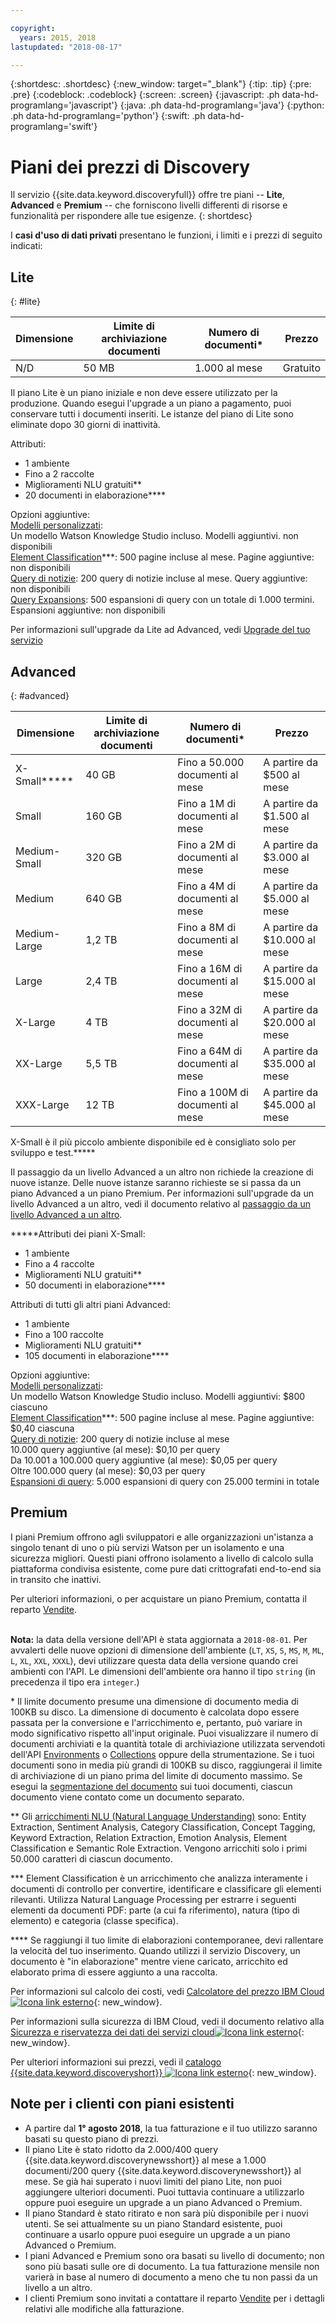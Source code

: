 ```yaml
---

copyright:
  years: 2015, 2018
lastupdated: "2018-08-17"

---
```


{:shortdesc: .shortdesc}
{:new_window: target="_blank"}
{:tip: .tip}
{:pre: .pre}
{:codeblock: .codeblock}
{:screen: .screen}
{:javascript: .ph data-hd-programlang='javascript'}
{:java: .ph data-hd-programlang='java'}
{:python: .ph data-hd-programlang='python'}
{:swift: .ph data-hd-programlang='swift'}

# Piani dei prezzi di Discovery

Il servizio {{site.data.keyword.discoveryfull}} offre tre piani -- **Lite**, **Advanced** e **Premium** -- che forniscono livelli differenti di risorse e funzionalità per rispondere alle tue esigenze.
{: shortdesc}

I **casi d'uso di dati privati** presentano le funzioni, i limiti e i prezzi di seguito indicati:

## Lite
{: #lite}

Dimensione | Limite di archiviazione documenti | Numero di documenti\* | Prezzo 
------ | ------ | ------ | ------  
N/D | 50 MB | 1.000 al mese | Gratuito 

Il piano Lite è un piano iniziale e non deve essere utilizzato per la produzione. Quando esegui l'upgrade a un piano a pagamento, puoi conservare tutti i documenti inseriti. Le istanze del piano di Lite sono eliminate dopo 30 giorni di inattività. 

Attributi:
- 1 ambiente
- Fino a 2 raccolte
- Miglioramenti NLU gratuiti\*\*
- 20 documenti in elaborazione\*\*\*\* 

Opzioni aggiuntive:<br> [Modelli personalizzati](/docs/services/discovery/integrate-wks.html#integrating-your-custom-model):<br>
Un modello Watson Knowledge Studio incluso. Modelli aggiuntivi. non disponibili<br>[Element Classification](/docs/services/discovery/element-classification.html)\*\*\*:
500 pagine incluse al mese. Pagine aggiuntive: non disponibili <br>[Query di notizie](/docs/services/discovery/watson-discovery-news.html):
200 query di notizie incluse al mese. Query aggiuntive: non disponibili<br>[Query Expansions](/docs/services/discovery/using.html#query-expansion):
500 espansioni di query con un totale di 1.000 termini. Espansioni aggiuntive: non disponibili

Per informazioni sull'upgrade da Lite ad Advanced, vedi [Upgrade del tuo servizio](/docs/services/discovery/upgrading.html#service)

## Advanced
{: #advanced}

Dimensione | Limite di archiviazione documenti | Numero di documenti\* | Prezzo 
------ | ------ | ------ | ------ 
X-Small\*\*\*\*\* | 40 GB | Fino a 50.000 documenti al mese | A partire da $500 al mese  
Small | 160 GB | Fino a 1M di documenti al mese | A partire da $1.500 al mese  
Medium-Small | 320 GB | Fino a 2M di documenti al mese | A partire da $3.000 al mese  
Medium | 640 GB | Fino a 4M di documenti al mese | A partire da $5.000 al mese  
Medium-Large | 1,2 TB | Fino a 8M di documenti al mese | A partire da $10.000 al mese  
Large | 2,4 TB | Fino a 16M di documenti al mese | A partire da $15.000 al mese  
X-Large | 4 TB | Fino a 32M di documenti al mese | A partire da $20.000 al mese  
XX-Large | 5,5 TB | Fino a 64M di documenti al mese | A partire da $35.000 al mese  
XXX-Large | 12 TB | Fino a 100M di documenti al mese | A partire da $45.000 al mese  

X-Small è il più piccolo ambiente disponibile ed è consigliato solo per sviluppo e test.\*\*\*\*\*

Il passaggio da un livello Advanced a un altro non richiede la creazione di nuove istanze. Delle nuove istanze saranno richieste se si passa da un piano Advanced a un piano Premium. Per informazioni sull'upgrade da un livello Advanced a un altro, vedi il documento relativo al [passaggio da un livello Advanced a un altro](/docs/services/discovery/upgrading.html#advanced).

\*\*\*\*\*Attributi dei piani X-Small: 
- 1 ambiente
- Fino a 4 raccolte
- Miglioramenti NLU gratuiti\*\*
- 50 documenti in elaborazione\*\*\*\*

Attributi di tutti gli altri piani Advanced:
- 1 ambiente
- Fino a 100 raccolte
- Miglioramenti NLU gratuiti\*\*
- 105 documenti in elaborazione\*\*\*\*

Opzioni aggiuntive:<br> [Modelli personalizzati](/docs/services/discovery/integrate-wks.html#integrating-your-custom-model):<br>
Un modello Watson Knowledge Studio incluso. Modelli aggiuntivi: $800 ciascuno<br>[Element Classification](/docs/services/discovery/element-classification.html)\*\*\*:
500 pagine incluse al mese. Pagine aggiuntive: $0,40 ciascuna<br>[Query di notizie](/docs/services/discovery/watson-discovery-news.html):
200 query di notizie incluse al mese  
10.000 query aggiuntive (al mese): $0,10 per query<br>
Da 10.001 a 100.000 query aggiuntive (al mese): $0,05 per query<br>
Oltre 100.000 query (al mese): $0,03 per query<br>
[Espansioni di query](/docs/services/discovery/using.html#query-expansion):
5.000 espansioni di query con 25.000 termini in totale

## Premium
   
I piani Premium offrono agli sviluppatori e alle organizzazioni un'istanza a singolo tenant di uno o più servizi Watson per un isolamento e una sicurezza migliori. Questi piani offrono isolamento a livello di calcolo sulla piattaforma condivisa esistente, come pure dati crittografati end-to-end sia in transito che inattivi.  

Per ulteriori informazioni, o per acquistare un piano Premium, contatta il reparto [Vendite](https://ibm.biz/contact-wdc-premium). 
<br>
<br> 

**Nota:** la data della versione dell'API è stata aggiornata a `2018-08-01`. Per avvalerti delle nuove opzioni di dimensione dell'ambiente (`LT`, `XS`, `S`, `MS`, `M`, `ML`, `L`, `XL`, `XXL`, `XXXL`), devi utilizzare questa data della versione quando crei ambienti con l'API. Le dimensioni dell'ambiente ora hanno il tipo `string` (in precedenza il tipo era `integer`.)

\* Il limite documento presume una dimensione di documento media di 100KB su disco. La dimensione di documento è calcolata dopo essere passata per la conversione e l'arricchimento e, pertanto, può variare in modo significativo rispetto all'input originale. Puoi visualizzare il numero di documenti archiviati e la quantità totale di archiviazione utilizzata servendoti dell'API [Environments](https://www.ibm.com/watson/developercloud/discovery/api/v1/curl.html?curl#environments-api) o [Collections](https://www.ibm.com/watson/developercloud/discovery/api/v1/curl.html?curl#collections-api) oppure della strumentazione. Se i tuoi documenti sono in media più grandi di 100KB su disco, raggiungerai il limite di archiviazione di un piano prima del limite di documento massimo. Se esegui la [segmentazione del documento](https://console.bluemix.net/docs/services/discovery/building.html#doc-segmentation) sui tuoi documenti, ciascun documento viene contato come un documento separato.

\*\* Gli [arricchimenti NLU (Natural Language Understanding)](https://console.bluemix.net/docs/services/discovery/building.html#adding-enrichments) sono: Entity Extraction, Sentiment Analysis, Category Classification, Concept Tagging, Keyword Extraction, Relation Extraction, Emotion Analysis, Element Classification e Semantic Role Extraction.  Vengono arricchiti solo i primi 50.000 caratteri di ciascun documento. 

\*\*\* Element Classification è un arricchimento che analizza interamente i documenti di controllo per convertire, identificare e classificare gli elementi rilevanti. Utilizza Natural Language Processing per estrarre i seguenti elementi da documenti PDF: parte (a cui fa riferimento), natura (tipo di elemento) e categoria (classe specifica).

\*\*\*\* Se raggiungi il tuo limite di elaborazioni contemporanee, devi rallentare la velocità del tuo inserimento. Quando utilizzi il servizio Discovery, un documento è "in elaborazione" mentre viene caricato, arricchito ed elaborato prima di essere aggiunto a una raccolta.

Per informazioni sul calcolo dei costi, vedi [Calcolatore del prezzo IBM Cloud ![Icona link esterno](../../icons/launch-glyph.svg "Icona link esterno")](https://console.bluemix.net/pricing/platform/watson){: new_window}.

Per informazioni sulla sicurezza di IBM Cloud, vedi il documento relativo alla [Sicurezza e riservatezza dei dati dei servizi cloud![Icona link esterno](../../icons/launch-glyph.svg "Icona link esterno")](https://www.ibm.com/software/sla/sladb.nsf/sla/csdsp?OpenDocument){: new_window}.

Per ulteriori informazioni sui prezzi, vedi il [catalogo {{site.data.keyword.discoveryshort}} ![Icona link esterno](../../icons/launch-glyph.svg "Icona link esterno")](https://console.bluemix.net/catalog/services/discovery){: new_window}.

## Note per i clienti con piani esistenti

- A partire dal **1° agosto 2018**, la tua fatturazione e il tuo utilizzo saranno basati su questo piano di prezzi.
- Il piano Lite è stato ridotto da 2.000/400 query {{site.data.keyword.discoverynewsshort}} al mese a 1.000 documenti/200 query {{site.data.keyword.discoverynewsshort}} al mese. Se già hai superato i nuovi limiti del piano Lite, non puoi aggiungere ulteriori documenti. Puoi tuttavia continuare a utilizzarlo oppure puoi eseguire un upgrade a un piano Advanced o Premium.
- Il piano Standard è stato ritirato e non sarà più disponibile per i nuovi utenti. Se sei attualmente su un piano Standard esistente, puoi continuare a usarlo oppure puoi eseguire un upgrade a un piano Advanced o Premium.
- I piani Advanced e Premium sono ora basati su livello di documento; non sono più basati sulle ore di documento. La tua fatturazione mensile non varierà in base al numero di documento a meno che tu non passi da un livello a un altro.
- I clienti Premium sono invitati a contattare il reparto [Vendite](https://ibm.biz/contact-wdc-premium) per i dettagli relativi alle modifiche alla fatturazione.	

